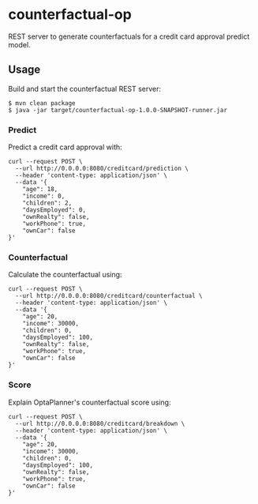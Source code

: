 # counterfactual-op

REST server to generate counterfactuals for a credit card approval predict model.

## Usage

Build and start the counterfactual REST server:

```
$ mvn clean package
$ java -jar target/counterfactual-op-1.0.0-SNAPSHOT-runner.jar
```

### Predict

Predict a credit card approval with:

```
curl --request POST \
  --url http://0.0.0.0:8080/creditcard/prediction \
  --header 'content-type: application/json' \
  --data '{
	"age": 18,
	"income": 0,
	"children": 2,
	"daysEmployed": 0,
	"ownRealty": false,
	"workPhone": true,
	"ownCar": false
}'
```

### Counterfactual

Calculate the counterfactual using:

```
curl --request POST \
  --url http://0.0.0.0:8080/creditcard/counterfactual \
  --header 'content-type: application/json' \
  --data '{
	"age": 20,
	"income": 30000,
	"children": 0,
	"daysEmployed": 100,
	"ownRealty": false,
	"workPhone": true,
	"ownCar": false
}'
```

### Score

Explain OptaPlanner's counterfactual score using:

```
curl --request POST \
  --url http://0.0.0.0:8080/creditcard/breakdown \
  --header 'content-type: application/json' \
  --data '{
	"age": 20,
	"income": 30000,
	"children": 0,
	"daysEmployed": 100,
	"ownRealty": false,
	"workPhone": true,
	"ownCar": false
}'
```